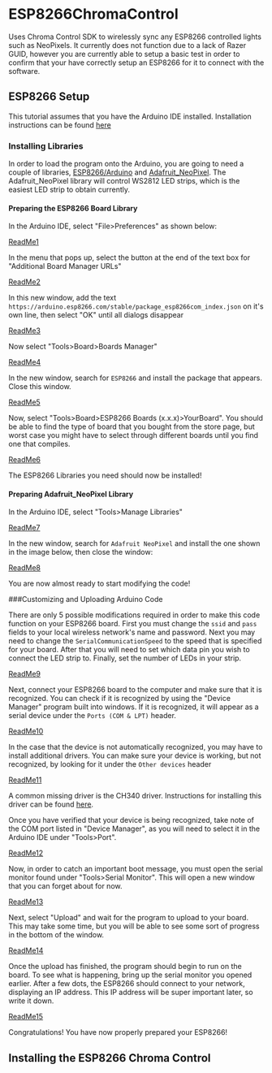 # ESP8266ChromaControl
Uses Chroma Control SDK to wirelessly sync any ESP8266 controlled lights such as NeoPixels. It currently does not function due to a lack of Razer GUID, however you are currently able to setup a basic test in order to confirm that your have correctly setup an ESP8266 for it to connect with the software.

## ESP8266 Setup
This tutorial assumes that you have the Arduino IDE installed. Installation instructions can be found [here](https://www.arduino.cc/en/software)

### Installing Libraries
In order to load the program onto the Arduino, you are going to need a couple of libraries, [ESP8266/Arduino](https://github.com/esp8266/Arduino) and [Adafruit_NeoPixel](https://github.com/adafruit/Adafruit_NeoPixel). The Adafruit_NeoPixel library will control WS2812 LED strips, which is the easiest LED strip to obtain currently.

#### Preparing the ESP8266 Board Library
In the Arduino IDE, select "File>Preferences" as shown below:

[ReadMe1](ReadMe_images/1.png)

In the menu that pops up, select the button at the end of the text box for "Additional Board Manager URLs"

[ReadMe2](ReadMe_images/2.png)

In this new window, add the text `https://arduino.esp8266.com/stable/package_esp8266com_index.json` on it's own line, then select "OK" until all dialogs disappear

[ReadMe3](ReadMe_images/3.png)

Now select "Tools>Board>Boards Manager"

[ReadMe4](ReadMe_images/4.png)

In the new window, search for `ESP8266` and install the package that appears. Close this window.

[ReadMe5](ReadMe_images/5.png)

Now, select "Tools>Board>ESP8266 Boards (x.x.x)>YourBoard". You should be able to find the type of board that you bought from the store page, but worst case you might have to select through different boards until you find one that compiles.

[ReadMe6](ReadMe_images/6.png)

The ESP8266 Libraries you need should now be installed!

#### Preparing Adafruit_NeoPixel Library
In the Arduino IDE, select "Tools>Manage Libraries"

[ReadMe7](ReadMe_images/7.png)

In the new window, search for `Adafruit NeoPixel` and install the one shown in the image below, then close the window:

[ReadMe8](ReadMe_images/8.png)

You are now almost ready to start modifying the code!

###Customizing and Uploading Arduino Code

There are only 5 possible modifications required in order to make this code function on your ESP8266 board. First you must change the `ssid` and `pass` fields to your local wireless network's name and password. Next you may need to change the `SerialCommunicationSpeed` to the speed that is specified for your board. After that you will need to set which data pin you wish to connect the LED strip to. Finally, set the number of LEDs in your strip.

[ReadMe9](ReadMe_images/9.png)

Next, connect your ESP8266 board to the computer and make sure that it is recognized. You can check if it is recognized by using the "Device Manager" program built into windows. If it is recognized, it will appear as a serial device under the `Ports (COM & LPT)` header.

[ReadMe10](ReadMe_images/10.png)

In the case that the device is not automatically recognized, you may have to install additional drivers. You can make sure your device is working, but not recognized, by looking for it under the `Other devices` header

[ReadMe11](ReadMe_images/11.png)

A common missing driver is the CH340 driver. Instructions for installing this driver can be found [here](https://electropeak.com/learn/how-to-install-ch340-driver/).

Once you have verified that your device is being recognized, take note of the COM port listed in "Device Manager", as you will need to select it in the Arduino IDE under "Tools>Port".

[ReadMe12](ReadMe_images/12.png)

Now, in order to catch an important boot message, you must open the serial monitor found under "Tools>Serial Monitor". This will open a new window that you can forget about for now.

[ReadMe13](ReadMe_images/13.png)

Next, select "Upload" and wait for the program to upload to your board. This may take some time, but you will be able to see some sort of progress in the bottom of the window.

[ReadMe14](ReadMe_images/14.png)

Once the upload has finished, the program should begin to run on the board. To see what is happening, bring up the serial monitor you opened earlier. After a few dots, the ESP8266 should connect to your network, displaying an IP address. This IP address will be super important later, so write it down.

[ReadMe15](ReadMe_images/15.png)

Congratulations! You have now properly prepared your ESP8266!

## Installing the ESP8266 Chroma Control
